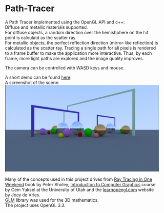 # Path-Tracer
A Path Tracer implemented using the OpenGL API and c++:  
Diffuce and metallic materials supported.  
For diffuse objects, a random direction over the hemishphere on the hit point is calculatd as the scatter ray.  
For metallic objects, the perfect reflection direction (mirror-like reflection) is calculated as the scatter ray.
Tracing a single path for all pixels is rendered to a frame buffer to make the application more interactive. Thus, by each frame, more light paths are explored  and the image quality improves.

The camera can be controlled with WASD keys and mouse.  

A short demo can be found [here](https://youtu.be/bd4JVKlihOA).  
A screenshot of the scene:  
![Image](image.png)

Many of the concepts used in this project drives from [Ray Tracing in One Weekend](https://raytracing.github.io/books/RayTracingInOneWeekend.html) book by Peter Shirley, [Introduction to Computer Graphics](https://graphics.cs.utah.edu/courses/cs4600/fall2022/) course by Cem Yuksel at the University of Utah
and the [learnopengl.com](https://learnopengl.com/) website by Joey de Vries.  
[GLM](https://glm.g-truc.net/0.9.8/index.html) library was used for the 3D mathematics.  
The project uses OpenGL 3.3.


